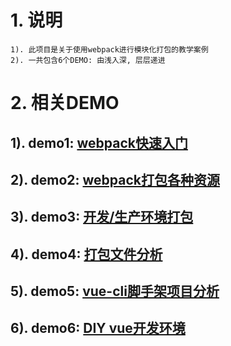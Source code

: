 # 1. 说明
    1). 此项目是关于使用webpack进行模块化打包的教学案例
    2). 一共包含6个DEMO: 由浅入深, 层层递进

# 2. 相关DEMO
## 1). demo1: [webpack快速入门](demo1/README.md)
## 2). demo2: [webpack打包各种资源](demo2/README.md)
## 3). demo3: [开发/生产环境打包](demo3/README.md)
## 4). demo4: [打包文件分析](demo4/README.md)
## 5). demo5: [vue-cli脚手架项目分析](demo5/README.md)
## 6). demo6: [DIY vue开发环境](demo6/README.md)
  